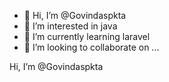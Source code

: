 - 👋 Hi, I’m @Govindaspkta
- 👀 I’m interested in java
- 🌱 I’m currently learning laravel
- 💞️ I’m looking to collaborate on ...
<!---
Govindaspkta/Govindaspkta is a ✨ special ✨ repository because its `README.md` (this file) appears on your GitHub profile.
You can click the Preview link to take a look at your changes.
--->Hi, I’m @Govindaspkta
